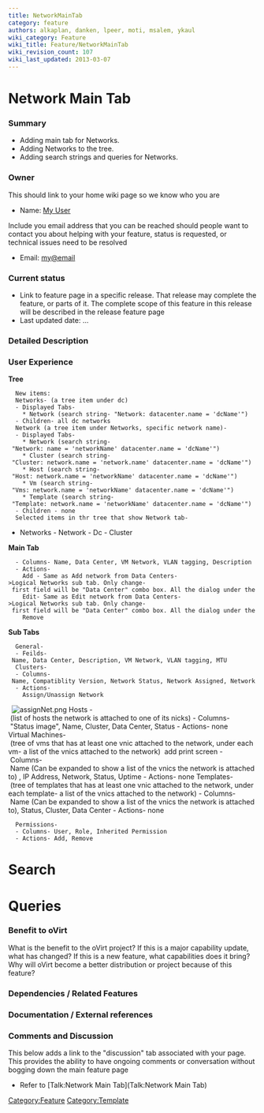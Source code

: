 ```yaml
---
title: NetworkMainTab
category: feature
authors: alkaplan, danken, lpeer, moti, msalem, ykaul
wiki_category: Feature
wiki_title: Feature/NetworkMainTab
wiki_revision_count: 107
wiki_last_updated: 2013-03-07
---
```


# Network Main Tab

### Summary

* Adding main tab for Networks.
* Adding Networks to the tree.
* Adding search strings and queries for Networks.

### Owner

This should link to your home wiki page so we know who you are

*   Name: [ My User](User:MyUser)

Include you email address that you can be reached should people want to contact you about helping with your feature, status is requested, or technical issues need to be resolved

*   Email: <my@email>

### Current status

*   Link to feature page in a specific release. That release may complete the feature, or parts of it. The complete scope of this feature in this release will be described in the release feature page
*   Last updated date: ...

### Detailed Description

### User Experience

<b>Tree</b>

      New items:
      Networks- (a tree item under dc)
      - Displayed Tabs- 
        * Network (search string- "Network: datacenter.name = 'dcName'")
      - Children- all dc networks
      Network (a tree item under Networks, specific network name)-
      - Displayed Tabs-
        * Network (search string- "Network: name = 'networkName' datacenter.name = 'dcName'")
        * Cluster (search string- "Cluster: network.name = 'network.name' datacenter.name = 'dcName'")
        * Host (search string- "Host: network.name = 'networkName' datacenter.name = 'dcName'")
        * Vm (search string- "Vms: network.name = 'networkName' datacenter.name = 'dcName'")
        * Template (search string- "Template: network.name = 'networkName' datacenter.name = 'dcName'")
      - Children - none
      Selected items in thr tree that show Network tab-

* Networks - Network - Dc - Cluster

<b>Main Tab</b>

      - Columns- Name, Data Center, VM Network, VLAN tagging, Description
      - Actions- 
        Add - Same as Add network from Data Centers->Logical Networks sub tab. Only change- first field will be "Data Center" combo box. All the dialog under the "Data Center" combo will be refresh according to the dc change.
        Edit- Same as Edit network from Data Centers->Logical Networks sub tab. Only change- first field will be "Data Center" combo box. All the dialog under the "Data Center" combo will be refresh according to the dc change.
        Remove

<b>Sub Tabs</b>

      General-  
      - Feilds- Name, Data Center, Description, VM Network, VLAN tagging, MTU
      Clusters- 
      - Columns- Name, Compatiblity Version, Network Status, Network Assigned, Network Required, Role
      - Actions- 
        Assign/Unassign Network
` `![`assignNet.png`](assignNet.png "fig:assignNet.png")
      Hosts - (list of hosts the network is attached to one of its nicks)
      - Columns- "Status image", Name, Cluster, Data Center, Status
      - Actions- none
      Virtual Machines- (tree of vms that has at least one vnic attached to the network, under each vm- a list of the vnics attached to the network)
       add print screen
      - Columns- Name (Can be expanded to show a list of the vnics the network is attached to) , IP Address, Network, Status, Uptime
      - Actions- none
      Templates- (tree of templates that has at least one vnic attached to the network, under each template- a list of the vnics attached to the network)
      - Columns- Name (Can be expanded to show a list of the vnics the network is attached to), Status, Cluster, Data Center
      - Actions- none

      Permissions-
      - Columns- User, Role, Inherited Permission
      - Actions- Add, Remove

# Search

# Queries

### Benefit to oVirt

What is the benefit to the oVirt project? If this is a major capability update, what has changed? If this is a new feature, what capabilities does it bring? Why will oVirt become a better distribution or project because of this feature?

### Dependencies / Related Features

### Documentation / External references

### Comments and Discussion

This below adds a link to the "discussion" tab associated with your page. This provides the ability to have ongoing comments or conversation without bogging down the main feature page

*   Refer to [Talk:Network Main Tab](Talk:Network Main Tab)

<Category:Feature> <Category:Template>
